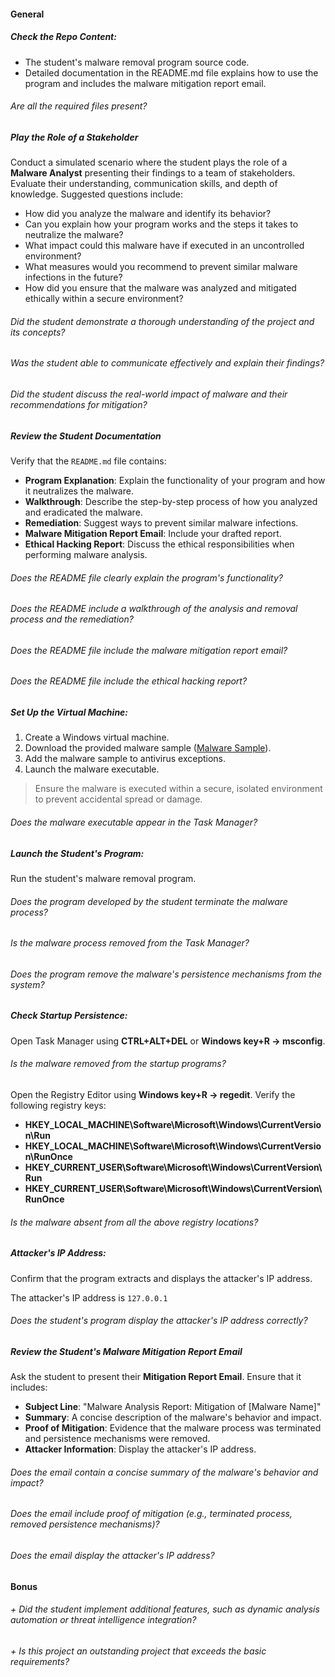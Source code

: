 #### General

##### Check the Repo Content:

- The student's malware removal program source code.
- Detailed documentation in the README.md file explains how to use the program and includes the malware mitigation report email.

###### Are all the required files present?

##### Play the Role of a Stakeholder

Conduct a simulated scenario where the student plays the role of a **Malware Analyst** presenting their findings to a team of stakeholders. Evaluate their understanding, communication skills, and depth of knowledge. Suggested questions include:

- How did you analyze the malware and identify its behavior?
- Can you explain how your program works and the steps it takes to neutralize the malware?
- What impact could this malware have if executed in an uncontrolled environment?
- What measures would you recommend to prevent similar malware infections in the future?
- How did you ensure that the malware was analyzed and mitigated ethically within a secure environment?

###### Did the student demonstrate a thorough understanding of the project and its concepts?

###### Was the student able to communicate effectively and explain their findings?

###### Did the student discuss the real-world impact of malware and their recommendations for mitigation?

##### Review the Student Documentation

Verify that the `README.md` file contains:

- **Program Explanation**: Explain the functionality of your program and how it neutralizes the malware.
- **Walkthrough**: Describe the step-by-step process of how you analyzed and eradicated the malware.
- **Remediation**: Suggest ways to prevent similar malware infections.
- **Malware Mitigation Report Email**: Include your drafted report.
- **Ethical Hacking Report**: Discuss the ethical responsibilities when performing malware analysis.

###### Does the README file clearly explain the program's functionality?

###### Does the README include a walkthrough of the analysis and removal process and the remediation?

###### Does the README file include the malware mitigation report email?

###### Does the README file include the ethical hacking report?

##### Set Up the Virtual Machine:

1. Create a Windows virtual machine.
2. Download the provided malware sample ([Malware Sample](<../resources/Fynloski(ON VM ONLY).zip>)).
3. Add the malware sample to antivirus exceptions.
4. Launch the malware executable.

> Ensure the malware is executed within a secure, isolated environment to prevent accidental spread or damage.

###### Does the malware executable appear in the Task Manager?

##### Launch the Student's Program:

Run the student's malware removal program.

###### Does the program developed by the student terminate the malware process?

###### Is the malware process removed from the Task Manager?

###### Does the program remove the malware's persistence mechanisms from the system?

##### Check Startup Persistence:

Open Task Manager using **CTRL+ALT+DEL** or **Windows key+R -> msconfig**.

###### Is the malware removed from the startup programs?

Open the Registry Editor using **Windows key+R -> regedit**. Verify the following registry keys:

- **HKEY_LOCAL_MACHINE\Software\Microsoft\Windows\CurrentVersion\Run**
- **HKEY_LOCAL_MACHINE\Software\Microsoft\Windows\CurrentVersion\RunOnce**
- **HKEY_CURRENT_USER\Software\Microsoft\Windows\CurrentVersion\Run**
- **HKEY_CURRENT_USER\Software\Microsoft\Windows\CurrentVersion\RunOnce**

###### Is the malware absent from all the above registry locations?

##### Attacker's IP Address:

Confirm that the program extracts and displays the attacker's IP address.

The attacker's IP address is `127.0.0.1`

###### Does the student's program display the attacker's IP address correctly?

##### Review the Student's Malware Mitigation Report Email

Ask the student to present their **Mitigation Report Email**. Ensure that it includes:

- **Subject Line**: "Malware Analysis Report: Mitigation of [Malware Name]"
- **Summary**: A concise description of the malware's behavior and impact.
- **Proof of Mitigation**: Evidence that the malware process was terminated and persistence mechanisms were removed.
- **Attacker Information**: Display the attacker's IP address.

###### Does the email contain a concise summary of the malware's behavior and impact?

###### Does the email include proof of mitigation (e.g., terminated process, removed persistence mechanisms)?

###### Does the email display the attacker's IP address?

#### Bonus

###### + Did the student implement additional features, such as dynamic analysis automation or threat intelligence integration?

###### + Is this project an outstanding project that exceeds the basic requirements?
